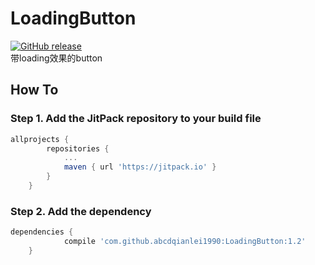 # LoadingButton
[![GitHub release](https://img.shields.io/github/release/abcdqianlei1990/LoadingButton.svg)](https://github.com/abcdqianlei1990/LoadingButton/releases)
<br/>带loading效果的button

## How To
### Step 1. Add the JitPack repository to your build file
```groovy
allprojects {
		repositories {
			...
			maven { url 'https://jitpack.io' }
		}
	}
```
### Step 2. Add the dependency
```groovy
dependencies {
	        compile 'com.github.abcdqianlei1990:LoadingButton:1.2'
	}
```
